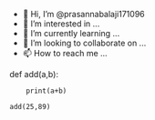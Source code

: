 - 👋 Hi, I’m @prasannabalaji171096
- 👀 I’m interested in ...
- 🌱 I’m currently learning ...
- 💞️ I’m looking to collaborate on ...
- 📫 How to reach me ...

<!---
prasannabalaji171096/prasannabalaji171096 is a ✨ special ✨ repository because its `README.md` (this file) appears on your GitHub profile.
You can click the Preview link to take a look at your changes.
--->def add(a,b):
        print(a+b)
        
    add(25,89)

